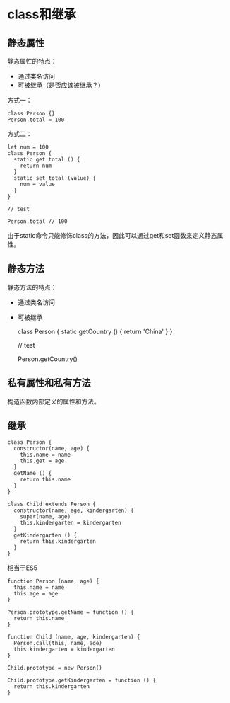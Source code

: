 # class和继承

## 静态属性

静态属性的特点：

* 通过类名访问
* 可被继承（是否应该被继承？）

方式一：

    class Person {}
    Person.total = 100
    
方式二：

    let num = 100
    class Person {
      static get total () {
        return num
      }
      static set total (value) {
        num = value
      }
    }
    
    // test
  
    Person.total // 100
    
由于static命令只能修饰class的方法，因此可以通过get和set函数来定义静态属性。

## 静态方法

静态方法的特点：

* 通过类名访问
* 可被继承


    class Person {
      static getCountry () {
        return 'China'
      }
    }
    
    // test
    
    Person.getCountry()
  
## 私有属性和私有方法

构造函数内部定义的属性和方法。

## 继承

    class Person {
      constructor(name, age) {
        this.name = name
        this.get = age
      }
      getName () {
        return this.name
      }
    }
    
    class Child extends Person {
      constructor(name, age, kindergarten) {
        super(name, age)
        this.kindergarten = kindergarten
      }
      getKindergarten () {
        return this.kindergarten
      }
    }

相当于ES5

    function Person (name, age) {
      this.name = name
      this.age = age
    }
    
    Person.prototype.getName = function () {
      return this.name
    }
    
    function Child (name, age, kindergarten) {
      Person.call(this, name, age)
      this.kindergarten = kindergarten
    }
    
    Child.prototype = new Person()
    
    Child.prototype.getKindergarten = function () {
      return this.kindergarten
    }